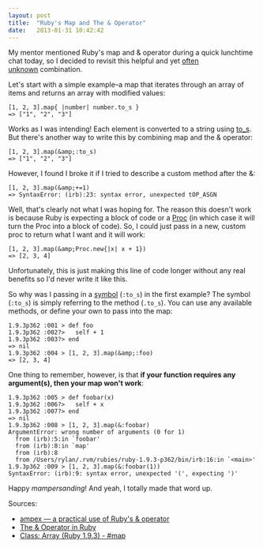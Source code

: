 ```yaml
---
layout: post
title:  "Ruby's Map and The & Operator"
date:   2013-01-31 10:42:42
---
```


My mentor mentioned Ruby's map and &amp; operator during a quick lunchtime chat today, so I decided to revisit this helpful and yet <a href="http://stackoverflow.com/questions/14260149/what-is-the-idiomatic-way-to-yield-to-the-block-of-the-callers-caller">often unknown</a> combination.

Let's start with a simple example–a map that iterates through an array of items and returns an array with modified values:

    [1, 2, 3].map{ |number| number.to_s }
    => ["1", "2", "3"]

Works as I was intending! Each element is converted to a string using <a href="http://www.ruby-doc.org/core-1.9.3/Fixnum.html#method-i-to_s">to_s</a>. But there's another way to write this by combining map and the &amp; operator:

    [1, 2, 3].map(&amp;:to_s)
    => ["1", "2", "3"]

However, I found I broke it if I tried to describe a custom method after the &amp;:

    [1, 2, 3].map(&amp;+=1)
    => SyntaxError: (irb):23: syntax error, unexpected tOP_ASGN

Well, that's clearly not what I was hoping for. The reason this doesn't work is because Ruby is expecting a block of code or a <a href="http://www.ruby-doc.org/core-1.9.3/Proc.html">Proc</a> (in which case it will turn the Proc into a block of code). So, I could just pass in a new, custom proc to return what I want and it will work:

    [1, 2, 3].map(&amp;Proc.new{|x| x + 1})
    => [2, 3, 4]

Unfortunately, this is just making this line of code longer without any real benefits so I'd never write it like this.

So why was I passing in a <a href="http://www.ruby-doc.org/core-1.9.3/Symbol.html">symbol</a> (<code>:to\_s</code>) in the first example? The symbol (<code>:to\_s</code>) is simply referring to the method (<code>.to\_s</code>). You can use any available methods, or define your own to pass into the map:

    1.9.3p362 :001 > def foo
    1.9.3p362 :002?>   self + 1
    1.9.3p362 :003?> end
    => nil 
    1.9.3p362 :004 > [1, 2, 3].map(&amp;:foo)
    => [2, 3, 4]

One thing to remember, however, is that <strong>if your function requires any argument(s), then your map won't work</strong>:

    1.9.3p362 :005 > def foobar(x)
    1.9.3p362 :006?>   self + x
    1.9.3p362 :007?> end
    => nil 
    1.9.3p362 :008 > [1, 2, 3].map(&:foobar)
    ArgumentError: wrong number of arguments (0 for 1)
      from (irb):5:in `foobar'
      from (irb):8:in `map'
      from (irb):8
      from /Users/rylan/.rvm/rubies/ruby-1.9.3-p362/bin/irb:16:in `<main>'
    1.9.3p362 :009 > [1, 2, 3].map(&:foobar(1))
    SyntaxError: (irb):9: syntax error, unexpected '(', expecting ')'

Happy <em>mampersanding</em>! And yeah, I totally made that word up.

Sources:
<ul>
  <li><a href="http://cirw.in/blog/ampex">ampex — a practical use of Ruby's &amp; operator</a></li>
  <li><a href="http://ablogaboutcode.com/2012/01/04/the-ampersand-operator-in-ruby/">The &amp; Operator in Ruby</a></li>
  <li><a href="http://www.ruby-doc.org/core-1.9.3/Array.html#method-i-map">Class: Array (Ruby 1.9.3) - #map</a></li>
</ul>
